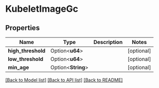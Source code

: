 # KubeletImageGc

## Properties

Name | Type | Description | Notes
------------ | ------------- | ------------- | -------------
**high_threshold** | Option<**u64**> |  | [optional]
**low_threshold** | Option<**u64**> |  | [optional]
**min_age** | Option<**String**> |  | [optional]

[[Back to Model list]](../README.md#documentation-for-models) [[Back to API list]](../README.md#documentation-for-api-endpoints) [[Back to README]](../README.md)


